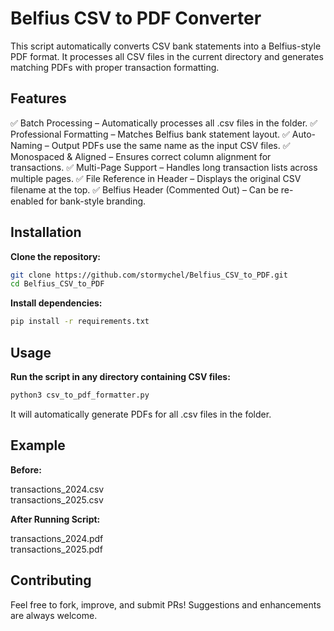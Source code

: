 # Belfius CSV to PDF Converter

This script automatically converts CSV bank statements into a Belfius-style PDF format. 
It processes all CSV files in the current directory and generates matching PDFs with proper transaction formatting.

## Features

✅ Batch Processing – Automatically processes all .csv files in the folder.
✅ Professional Formatting – Matches Belfius bank statement layout.
✅ Auto-Naming – Output PDFs use the same name as the input CSV files.
✅ Monospaced & Aligned – Ensures correct column alignment for transactions.
✅ Multi-Page Support – Handles long transaction lists across multiple pages.
✅ File Reference in Header – Displays the original CSV filename at the top.
✅ Belfius Header (Commented Out) – Can be re-enabled for bank-style branding.

## Installation

**Clone the repository:**

``` bash
git clone https://github.com/stormychel/Belfius_CSV_to_PDF.git
cd Belfius_CSV_to_PDF
```

**Install dependencies:**

``` bash
pip install -r requirements.txt
```

## Usage

**Run the script in any directory containing CSV files:**

``` bash
python3 csv_to_pdf_formatter.py
```

It will automatically generate PDFs for all .csv files in the folder.

## Example

**Before:**

transactions_2024.csv  
transactions_2025.csv  

**After Running Script:**

transactions_2024.pdf  
transactions_2025.pdf  

## Contributing

Feel free to fork, improve, and submit PRs! Suggestions and enhancements are always welcome.
